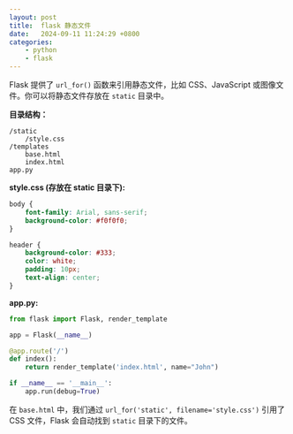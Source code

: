 ```yaml
---
layout: post
title:  flask 静态文件
date:   2024-09-11 11:24:29 +0800
categories: 
    - python 
    - flask
---
```


Flask 提供了 `url_for()` 函数来引用静态文件，比如 CSS、JavaScript 或图像文件。你可以将静态文件存放在 `static` 目录中。

**目录结构：**
```
/static
    /style.css
/templates
    base.html
    index.html
app.py
```

**style.css (存放在 static 目录下):**

```css
body {
    font-family: Arial, sans-serif;
    background-color: #f0f0f0;
}

header {
    background-color: #333;
    color: white;
    padding: 10px;
    text-align: center;
}
```

**app.py:**

```python
from flask import Flask, render_template

app = Flask(__name__)

@app.route('/')
def index():
    return render_template('index.html', name="John")

if __name__ == '__main__':
    app.run(debug=True)
```

在 `base.html` 中，我们通过 `url_for('static', filename='style.css')` 引用了 CSS 文件，Flask 会自动找到 `static` 目录下的文件。

